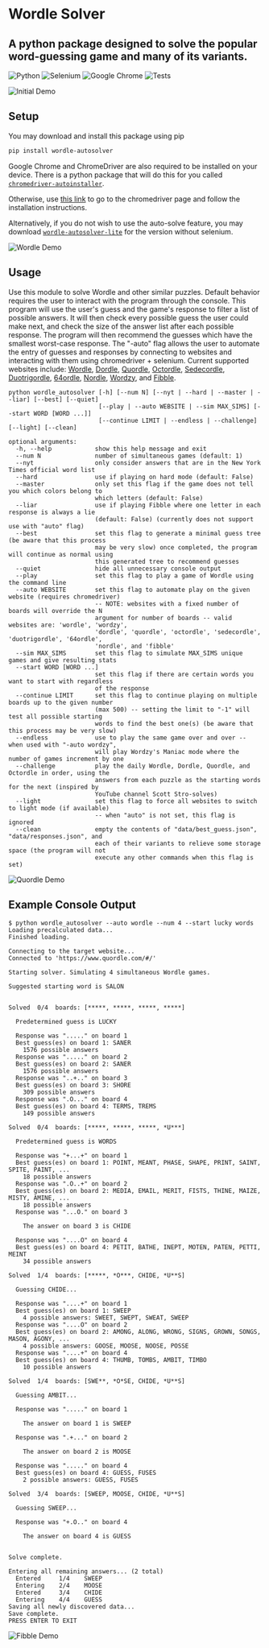 # Wordle Solver
## A python package designed to solve the popular word-guessing game and many of its variants.

![Python](https://img.shields.io/badge/python-3670A0?style=style-plastic-03650f&logo=python&logoColor=ffdd54) ![Selenium](https://img.shields.io/badge/-selenium-%43B02A?style=style-plastic-03650f&logo=selenium&logoColor=white) ![Google Chrome](https://img.shields.io/badge/Google%20Chrome-4285F4?style=style-plastic-03650f&logo=GoogleChrome&logoColor=white) ![Tests](https://github.com/pueblak/wordle-autosolver/actions/workflows/tests.yml/badge.svg)

![Initial Demo](img/overall-demo.gif)

## Setup
You may download and install this package using pip
```bash
pip install wordle-autosolver
```
Google Chrome and ChromeDriver are also required to be installed on your device. There is a python package that will do this for you called [`chromedriver-autoinstaller`](https://pypi.org/project/chromedriver-autoinstaller/).

Otherwise, use [this link](https://chromedriver.chromium.org/getting-started) to go to the chromedriver page and follow the installation instructions.

Alternatively, if you do not wish to use the auto-solve feature, you may download [`wordle-autosolver-lite`](https://pypi.org/project/wordle-autosolver-lite/) for the version without selenium.

![Wordle Demo](img/wordle-demo.gif)

## Usage
Use this module to solve Wordle and other similar puzzles. Default behavior requires the user to interact with the program through the console. This program will use the user's guess and the game's response to filter a list of possible answers. It will then check every possible guess the user could make next, and check the size of the answer list after each possible response. The program will then recommend the guesses which have the smallest worst-case response. The "-auto" flag allows the user to automate the entry of guesses and responses by connecting to websites and interacting with them using chromedriver + selenium. Current supported websites include: [Wordle](www.nytimes.com/games/wordle/index.html), [Dordle](zaratustra.itch.io/dordle), [Quordle](www.quordle.com), [Octordle](octordle.com), [Sedecordle](www.sedecordle.com), [Duotrigordle](duotrigordle.com), [64ordle](64ordle.au), [Nordle](www.nordle.us), [Wordzy](wordzmania.com/Wordzy), and [Fibble](fibble.xyz).
```
python wordle_autosolver [-h] [--num N] [--nyt | --hard | --master | --liar] [--best] [--quiet]
                         [--play | --auto WEBSITE | --sim MAX_SIMS] [--start WORD [WORD ...]]
                         [--continue LIMIT | --endless | --challenge] [--light] [--clean]

optional arguments:
  -h, --help            show this help message and exit
  --num N               number of simultaneous games (default: 1)
  --nyt                 only consider answers that are in the New York Times official word list
  --hard                use if playing on hard mode (default: False)
  --master              only set this flag if the game does not tell you which colors belong to
                        which letters (default: False)
  --liar                use if playing Fibble where one letter in each response is always a lie
                        (default: False) (currently does not support use with "auto" flag)
  --best                set this flag to generate a minimal guess tree (be aware that this process
                        may be very slow) once completed, the program will continue as normal using 
                        this generated tree to recommend guesses
  --quiet               hide all unnecessary console output
  --play                set this flag to play a game of Wordle using the command line
  --auto WEBSITE        set this flag to automate play on the given website (requires chromedriver)
                        -- NOTE: websites with a fixed number of boards will override the N
                        argument for number of boards -- valid websites are: 'wordle', 'wordzy',
                        'dordle', 'quordle', 'octordle', 'sedecordle', 'duotrigordle', '64ordle',
                        'nordle', and 'fibble'
  --sim MAX_SIMS        set this flag to simulate MAX_SIMS unique games and give resulting stats
  --start WORD [WORD ...]
                        set this flag if there are certain words you want to start with regardless
                        of the response
  --continue LIMIT      set this flag to continue playing on multiple boards up to the given number
                        (max 500) -- setting the limit to "-1" will test all possible starting
                        words to find the best one(s) (be aware that this process may be very slow)
  --endless             use to play the same game over and over -- when used with "-auto wordzy",
                        will play Wordzy's Maniac mode where the number of games increment by one
  --challenge           play the daily Wordle, Dordle, Quordle, and Octordle in order, using the
                        answers from each puzzle as the starting words for the next (inspired by
                        YouTube channel Scott Stro-solves)
  --light               set this flag to force all websites to switch to light mode (if available)
                        -- when "auto" is not set, this flag is ignored
  --clean               empty the contents of "data/best_guess.json", "data/responses.json", and
                        each of their variants to relieve some storage space (the program will not
                        execute any other commands when this flag is set)
```

![Quordle Demo](img/quordle-demo.gif)

## Example Console Output
```
$ python wordle_autosolver --auto wordle --num 4 --start lucky words
Loading precalculated data...
Finished loading.

Connecting to the target website...
Connected to 'https://www.quordle.com/#/'

Starting solver. Simulating 4 simultaneous Wordle games.

Suggested starting word is SALON


Solved  0/4  boards: [*****, *****, *****, *****]

  Predetermined guess is LUCKY

  Response was "....." on board 1
  Best guess(es) on board 1: SANER
    1576 possible answers
  Response was "....." on board 2
  Best guess(es) on board 2: SANER
    1576 possible answers
  Response was "..+.." on board 3
  Best guess(es) on board 3: SHORE
    309 possible answers
  Response was ".O..." on board 4
  Best guess(es) on board 4: TERMS, TREMS
    149 possible answers

Solved  0/4  boards: [*****, *****, *****, *U***]

  Predetermined guess is WORDS

  Response was "+...+" on board 1
  Best guess(es) on board 1: POINT, MEANT, PHASE, SHAPE, PRINT, SAINT, SPITE, PAINT, ...
    18 possible answers
  Response was ".O..+" on board 2
  Best guess(es) on board 2: MEDIA, EMAIL, MERIT, FISTS, THINE, MAIZE, MISTY, AMINE, ...
    18 possible answers
  Response was "...O." on board 3

    The answer on board 3 is CHIDE

  Response was "....O" on board 4
  Best guess(es) on board 4: PETIT, BATHE, INEPT, MOTEN, PATEN, PETTI, MEINT
    34 possible answers

Solved  1/4  boards: [*****, *O***, CHIDE, *U**S]

  Guessing CHIDE...

  Response was "....+" on board 1
  Best guess(es) on board 1: SWEEP
    4 possible answers: SWEET, SWEPT, SWEAT, SWEEP
  Response was "....O" on board 2
  Best guess(es) on board 2: AMONG, ALONG, WRONG, SIGNS, GROWN, SONGS, MASON, AGONY, ...
    4 possible answers: GOOSE, MOOSE, NOOSE, POSSE
  Response was "....+" on board 4
  Best guess(es) on board 4: THUMB, TOMBS, AMBIT, TIMBO
    10 possible answers

Solved  1/4  boards: [SWE**, *O*SE, CHIDE, *U**S]

  Guessing AMBIT...

  Response was "....." on board 1

    The answer on board 1 is SWEEP

  Response was ".+..." on board 2

    The answer on board 2 is MOOSE

  Response was "....." on board 4
  Best guess(es) on board 4: GUESS, FUSES
    2 possible answers: GUESS, FUSES

Solved  3/4  boards: [SWEEP, MOOSE, CHIDE, *U**S]

  Guessing SWEEP...

  Response was "+.O.." on board 4

    The answer on board 4 is GUESS


Solve complete.

Entering all remaining answers... (2 total)
  Entered     1/4    SWEEP
  Entering    2/4    MOOSE
  Entered     3/4    CHIDE
  Entering    4/4    GUESS
Saving all newly discovered data...
Save complete.
PRESS ENTER TO EXIT
```

![Fibble Demo](img/fibble-demo.gif)
